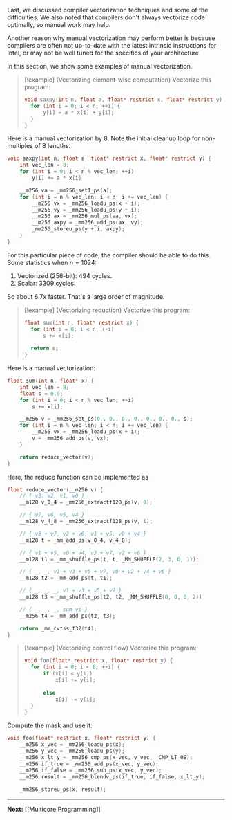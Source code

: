 Last, we discussed compiler vectorization techniques and some of the difficulties. We also noted that compilers don't always vectorize code optimally, so manual work may help. 

Another reason why manual vectorization may perform better is because compilers are often not up-to-date with the latest intrinsic instructions for Intel, or may not be well tuned for the specifics of your architecture.

In this section, we show some examples of manual vectorization.

> [!example] (Vectorizing element-wise computation)
> Vectorize this program:
> 
> ```c
> void saxpy(int n, float a, float* restrict x, float* restrict y) {
> 	for (int i = 0; i < n; ++i) {
> 		y[i] = a * x[i] + y[i];
> 	}
> }
> ```

Here is a manual vectorization by 8. Note the initial cleanup loop for non-multiples of 8 lengths.

```c
void saxpy(int n, float a, float* restrict x, float* restrict y) {
	int vec_len = 8;
	for (int i = 0; i < n % vec_len; ++i)
		y[i] += a * x[i]

	__m256 va = _mm256_set1_ps(a);
	for (int i = n % vec_len; i < n; i += vec_len) {
		__m256 vx = _mm256_loadu_ps(x + i);
		__m256 vy = _mm256_loadu_ps(y + i);
		__m256 ax = _mm256_mul_ps(va, vx);
		__m256 axpy = _mm256_add_ps(ax, vy);
		_mm256_storeu_ps(y + i, axpy);
	}
}
```

For this particular piece of code, the compiler should be able to do this. Some statistics when $n=1024$:

1. Vectorized (256-bit): 494 cycles.
2. Scalar: 3309 cycles.

So about 6.7x faster. That's a large order of magnitude.

> [!example] (Vectorizing reduction)
> Vectorize this program:
> 
> ```c
> float sum(int n, float* restrict x) {
> 	for (int i = 0; i < n; ++i)
> 		s += x[i];
> 		
> 	return s;
> }
> ```

Here is a manual vectorization:

```c
float sum(int n, float* x) {
	int vec_len = 8;
	float s = 0.0;
	for (int i = 0; i < n % vec_len; ++i)
		s += x[i];

	__m256 v = _mm256_set_ps(0., 0., 0., 0., 0., 0., 0., s);
	for (int i = n % vec_len; i < n; i += vec_len) {
		__m256 vx = _mm256_loadu_ps(x + i);
		v = _mm256_add_ps(v, vx);
	}

	return reduce_vector(v);
}
```

Here, the reduce function can be implemented as

```c
float reduce_vector(__m256 v) {
	// { v3, v2, v1, v0 }
	__m128 v_0_4 = _mm256_extractf128_ps(v, 0);

	// { v7, v6, v5, v4 }
	__m128 v_4_8 = _mm256_extractf128_ps(v, 1);

	// { v3 + v7, v2 + v6, v1 + v5, v0 + v4 }
	__m128 t = _mm_add_ps(v_0_4, v_4_8);

	// { v1 + v5, v0 + v4, v3 + v7, v2 + v6 }
	__m128 t1 = _mm_shuffle_ps(t, t, _MM_SHUFFLE(2, 3, 0, 1));

	// { _, _, v1 + v3 + v5 + v7, v0 + v2 + v4 + v6 }
	__m128 t2 = _mm_add_ps(t, t1);

	// { _, _, _, v1 + v3 + v5 + v7 }
	__m128 t3 = _mm_shuffle_ps(t2, t2, _MM_SHUFFLE(0, 0, 0, 2))

	// { _, _, _, sum vi }
	__m256 t4 = _mm_add_ps(t2, t3);

	return _mm_cvtss_f32(t4);
}
```

> [!example] (Vectorizing control flow)
> Vectorize this program:
> 
> ```c
> void foo(float* restrict x, float* restrict y) {
> 	for (int i = 0; i < 8; ++i) {
> 		if (x[i] < y[i])
> 			x[i] += y[i];
> 			
> 		else
> 			x[i] -= y[i];
> 	}
> }
> ```

Compute the mask and use it:

```c
void foo(float* restrict x, float* restrict y) {
	__m256 x_vec = _mm256_loadu_ps(x);
	__m256 y_vec = _mm256_loadu_ps(y);
	__m256 x_lt_y = _mm256_cmp_ps(x_vec, y_vec, _CMP_LT_OS);
	__m256 if_true = _mm256_add_ps(x_vec, y_vec);
	__m256 if_false = _mm256_sub_ps(x_vec, y_vec);
	__m256 result = _mm256_blendv_ps(if_true, if_false, x_lt_y);
	
	_mm256_storeu_ps(x, result);
```

---

**Next:** [[Multicore Programming]]